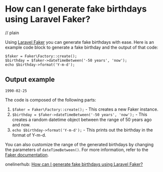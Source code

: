 # How can I generate fake birthdays using Laravel Faker?
// plain

Using [Laravel Faker](https://github.com/fzaninotto/Faker) you can generate fake birthdays with ease. Here is an example code block to generate a fake birthday and the output of that code:

```
$faker = Faker\Factory::create();
$birthday = $faker->dateTimeBetween('-50 years', 'now');
echo $birthday->format('Y-m-d');
```

## Output example
 `1990-02-25`

The code is composed of the following parts:

1. `$faker = Faker\Factory::create();` - This creates a new Faker instance.
2. `$birthday = $faker->dateTimeBetween('-50 years', 'now');` - This creates a random datetime object between the range of 50 years ago and now.
3. `echo $birthday->format('Y-m-d');` - This prints out the birthday in the format of Y-m-d.

You can also customize the range of the generated birthdays by changing the parameters of `dateTimeBetween()`. For more information, refer to the [Faker documentation](https://github.com/fzaninotto/Faker#fakerproviderdatedatetime).

onelinerhub: [How can I generate fake birthdays using Laravel Faker?](https://onelinerhub.com/php-faker/how-can-i-generate-fake-birthdays-using-laravel-faker)